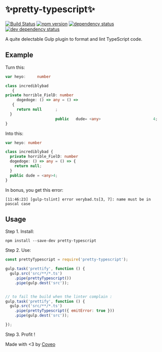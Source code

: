 # ✨pretty-typescript✨

[![Build Status](https://travis-ci.org/coveo/pretty-typescript.svg?branch=master)](https://travis-ci.org/coveo/pretty-typescript)
[![npm version](https://badge.fury.io/js/pretty-typescript.svg)](https://badge.fury.io/js/pretty-typescript)
[![dependency status](https://david-dm.org/coveo/pretty-typescript.svg)](https://david-dm.org/coveo/pretty-typescript)
[![dev dependency status](https://david-dm.org/coveo/pretty-typescript/dev-status.svg)](https://david-dm.org/coveo/pretty-typescript#info=devDependencies)

A quite delectable Gulp plugin to format and lint TypeScript code.

## Example

Turn this:

```typescript
var heyo:     number

class incrediblybad
   {
private horrible_FielD: number
     dogedoge: () => any = () =>
   {
     return null      ;
  }
                      public   dude= <any>                       4;
}
```

Into this:

```typescript
var heyo: number

class incrediblybad {
  private horrible_FielD: number
  dogedoge: () => any = () => {
    return null;
  }
  public dude = <any>4;
}
```

In bonus, you get this error:

```
[11:46:23] [gulp-tslint] error verybad.ts[3, 7]: name must be in pascal case
```

## Usage

Step 1. Install:

```
npm install --save-dev pretty-typescript
```

Step 2. Use:

```javascript
const prettyTypescript = require('pretty-typescript');

gulp.task('prettify', function () {
  gulp.src('src/**/*.ts')
    .pipe(prettyTypescript())
    .pipe(gulp.dest('src'));


// to fail the build when the linter complain : 
gulp.task('prettify', function () {
  gulp.src('src/**/*.ts')
    .pipe(prettyTypescript({ emitError: true }))
    .pipe(gulp.dest('src'));

});
```

Step 3. Profit !

Made with <3 by [Coveo](http://coveo.com)
